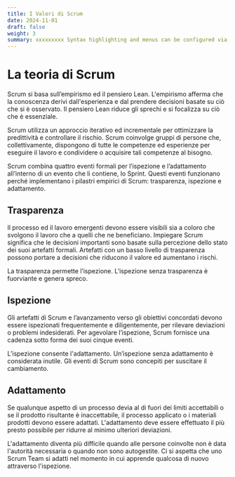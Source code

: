 ```yaml
---
title: I Valori di Scrum
date: 2024-11-01
draft: false
weight: 3
summary: xxxxxxxxx Syntax highlighting and menus can be configured via `config.toml`.
---
```

# La teoria di Scrum

Scrum si basa sull’empirismo ed il pensiero Lean. L'empirismo afferma che la conoscenza derivi dall'esperienza e dal prendere decisioni basate su ciò che si è osservato. Il pensiero Lean riduce gli sprechi e si focalizza su ciò che è essenziale.

Scrum utilizza un approccio iterativo ed incrementale per ottimizzare la predittività e controllare il rischio. Scrum coinvolge gruppi di persone che, collettivamente, dispongono di tutte le competenze ed esperienze per eseguire il lavoro e condividere o acquisire tali competenze al bisogno.

Scrum combina quattro eventi formali per l’ispezione e l’adattamento all’interno di un evento che li contiene, lo Sprint. Questi eventi funzionano perché implementano i pilastri empirici di Scrum: trasparenza, ispezione e adattamento.
## Trasparenza
Il processo ed il lavoro emergenti devono essere visibili sia a coloro che svolgono il lavoro che a quelli che ne beneficiano. Impiegare Scrum significa che le decisioni importanti sono basate sulla percezione dello stato dei suoi artefatti formali. Artefatti con un basso livello di trasparenza possono portare a decisioni che riducono il valore ed aumentano i rischi.

La trasparenza permette l’ispezione. L’ispezione senza trasparenza è fuorviante e genera spreco.
## Ispezione
Gli artefatti di Scrum e l’avanzamento verso gli obiettivi concordati devono essere ispezionati frequentemente e diligentemente, per rilevare deviazioni o problemi indesiderati. Per agevolare l’ispezione, Scrum fornisce una cadenza sotto forma dei suoi cinque eventi.

L’ispezione consente l'adattamento. Un’ispezione senza adattamento è considerata inutile. Gli eventi di Scrum sono concepiti per suscitare il cambiamento.
## Adattamento
Se qualunque aspetto di un processo devia al di fuori dei limiti accettabili o se il prodotto risultante è inaccettabile, il processo applicato o i materiali prodotti devono essere adattati. L'adattamento deve essere effettuato il più presto possibile per ridurre al minimo ulteriori deviazioni.

L'adattamento diventa più difficile quando alle persone coinvolte non è data l'autorità necessaria o quando non sono autogestite. Ci si aspetta che uno Scrum Team si adatti nel momento in cui apprende qualcosa di nuovo attraverso l'ispezione.
